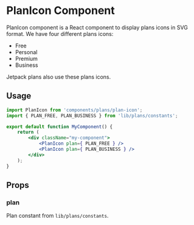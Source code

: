# PlanIcon Component

PlanIcon component is a React component to display plans icons in SVG format. We have four different plans icons:

- Free
- Personal
- Premium
- Business

Jetpack plans also use these plans icons.

## Usage

```jsx
import PlanIcon from 'components/plans/plan-icon';
import { PLAN_FREE, PLAN_BUSINESS } from 'lib/plans/constants';

export default function MyComponent() {
	return (
		<div className="my-component">
			<PlanIcon plan={ PLAN_FREE } />
			<PlanIcon plan={ PLAN_BUSINESS } />
		</div>
	);
}
```

## Props

### plan

Plan constant from `lib/plans/constants`.

